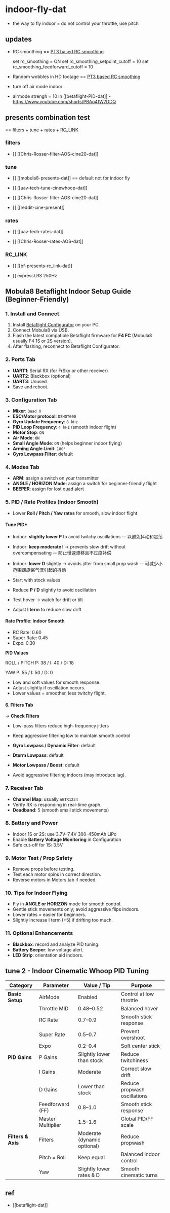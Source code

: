
# indoor-fly-dat

- the way to fly indoor = do not control your throttle, use pitch 


## updates 

- RC smoothing == [PT3 based RC smoothing](https://betaflight.com/docs/wiki/tuning/4-3-Tuning-Notes)

    set rc_smoothing = ON
    set rc_smoothing_setpoint_cutoff = 10
    set rc_smoothing_feedforward_cutoff = 10

- Random wobbles in HD footage == [PT3 based RC smoothing](https://betaflight.com/docs/wiki/tuning/4-3-Tuning-Notes)

- turn off air mode indoor

- airmode strengh = 10 in [[betaflight-PID-dat]] - https://www.youtube.com/shorts/PBAo4fW7DDQ


## presents combination test 


== filters + tune + rates + RC_LINK



### filters 

- [] [[Chris-Rosser-filter-AOS-cine20-dat]]

### tune 

- [] [[mobula8-presents-dat]] == default not for indoor fly 

- [] [[uav-tech-tune-cinewhoop-dat]] 

- [] [[Chris-Rosser-filter-AOS-cine20-dat]]

- [] [[reddit-cine-present]]

### rates 

- [] [[uav-tech-rates-dat]]

- [] [[Chris-Rosser-rates-AOS-dat]]

### RC_LINK

- [] [[bf-presents-rc_link-dat]]

- [] expressLRS 250Hz





## Mobula8 Betaflight Indoor Setup Guide (Beginner-Friendly)

### 1. Install and Connect
1. Install [Betaflight Configurator](https://github.com/betaflight/betaflight-configurator/releases) on your PC.
2. Connect Mobula8 via USB.
3. Flash the latest compatible Betaflight firmware for **F4 FC** (Mobula8 usually F4 1S or 2S version).
4. After flashing, reconnect to Betaflight Configurator.



### 2. Ports Tab
- **UART1**: Serial RX (for FrSky or other receiver)
- **UART2**: Blackbox (optional)
- **UART3**: Unused
- Save and reboot.



### 3. Configuration Tab

- **Mixer**: `Quad X`
- **ESC/Motor protocol**: `DSHOT600`
- **Gyro Update Frequency**: `8 kHz`
- **PID Loop Frequency**: `4 kHz` (smooth indoor flight)
- **Motor Stop**: `ON`
- **Air Mode**: `ON`
- **Small Angle Mode**: `ON` (helps beginner indoor flying)
- **Arming Angle Limit**: `180°`
- **Gyro Lowpass Filter**: default



### 4. Modes Tab
- **ARM**: assign a switch on your transmitter
- **ANGLE / HORIZON Mode**: assign a switch for beginner-friendly flight
- **BEEPER**: assign for lost quad alert

### 5. PID / Rate Profiles (Indoor Smooth)


- Lower **Roll / Pitch / Yaw rates** for smooth, slow indoor flight  


#### Tune PID*

- Indoor: **slightly lower P** to avoid twitchy oscillations  -- 以避免抖动和震荡  
- Indoor: **keep moderate I** → prevents slow drift without overcompensating   -- 防止慢速漂移且不过度补偿  
- Indoor: **lower D** slightly → avoids jitter from small prop wash   -- 可减少小范围螺旋桨气流引起的抖动

- Start with stock values  
- Reduce **P / D** slightly to avoid oscillation  
- Test hover → watch for drift or tilt  
- Adjust **I term** to reduce slow drift  


#### Rate Profile: Indoor Smooth

- RC Rate: 0.60
- Super Rate: 0.45
- Expo: 0.30

**PID Values**

ROLL / PITCH P: 38 / I: 40 / D: 18

YAW P: 55 / I: 50 / D: 0

- Low and soft values for smooth response.
- Adjust slightly if oscillation occurs.
- Lower values = smoother, less twitchy flight.





#### 6. Filters Tab


→ **Check Filters**  
- Low-pass filters reduce high-frequency jitters  
- Keep aggressive filtering low to maintain smooth control  

- **Gyro Lowpass / Dynamic Filter**: default
- **Dterm Lowpass**: default
- **Motor Lowpass / Boost**: default
- Avoid aggressive filtering indoors (may introduce lag).



### 7. Receiver Tab
- **Channel Map**: usually `AETR1234`
- Verify RX is responding in real-time graph.
- **Deadband**: 5 (smooth small stick movements)

### 8. Battery and Power
- Indoor 1S or 2S: use 3.7V–7.4V 300–450mAh LiPo
- Enable **Battery Voltage Monitoring** in Configuration
- Safe cut-off for 1S: 3.5V

### 9. Motor Test / Prop Safety
- Remove props before testing.
- Test each motor spins in correct direction.
- Reverse motors in Motors tab if needed.

### 10. Tips for Indoor Flying
- Fly in **ANGLE or HORIZON** mode for smooth control.
- Gentle stick movements only; avoid aggressive flips indoors.
- Lower rates = easier for beginners.
- Slightly increase I term (+5) if drifting too much.

### 11. Optional Enhancements
- **Blackbox**: record and analyze PID tuning.
- **Battery Beeper**: low voltage alert.
- **LED Strip**: orientation aid indoors.


## tune 2 - Indoor Cinematic Whoop PID Tuning


| Category           | Parameter         | Value / Tip                 | Purpose                      |
| ------------------ | ----------------- | --------------------------- | ---------------------------- |
| **Basic Setup**    | AirMode           | Enabled                     | Control at low throttle      |
|                    | Throttle MID      | 0.48–0.52                   | Balanced hover               |
|                    | RC Rate           | 0.7–0.9                     | Smooth stick response        |
|                    | Super Rate        | 0.5–0.7                     | Prevent overshoot            |
|                    | Expo              | 0.2–0.4                     | Soft center stick            |
| **PID Gains**      | P Gains           | Slightly lower than stock   | Reduce twitchiness           |
|                    | I Gains           | Moderate                    | Correct slow drift           |
|                    | D Gains           | Lower than stock            | Reduce propwash oscillations |
|                    | Feedforward (FF)  | 0.8–1.0                     | Smooth stick response        |
|                    | Master Multiplier | 1.5–1.6                     | Global PID/FF scale          |
| **Filters & Axis** | Filters           | Moderate (dynamic optional) | Reduce propwash              |
|                    | Pitch = Roll      | Keep equal                  | Balanced indoor control      |
|                    | Yaw               | Slightly lower rates & D    | Smooth cinematic turns       |


## ref 

- [[betaflight-dat]]